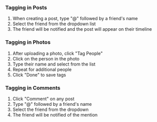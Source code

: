 ### Tagging in Posts

1. When creating a post, type "@" followed by a friend's name
2. Select the friend from the dropdown list
3. The friend will be notified and the post will appear on their timeline

### Tagging in Photos

1. After uploading a photo, click "Tag People"
2. Click on the person in the photo
3. Type their name and select from the list
4. Repeat for additional people
5. Click "Done" to save tags

### Tagging in Comments

1. Click "Comment" on any post
2. Type "@" followed by a friend's name
3. Select the friend from the dropdown
4. The friend will be notified of the mention